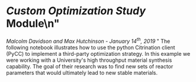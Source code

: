 # *Custom Optimization Study* Module\n"
*Malcolm Davidson and Max Hutchinson - January 14<sup>th</sup>, 2019* "
The following notebook illustrates how to use the python Citrination client (PyCC) to implement a third-party optimization strategy. In this example we were working with a University's high throughput material synthesis capability. The goal of their research was to find new sets of reactor parameters that would ultimately lead to new stable materials.
